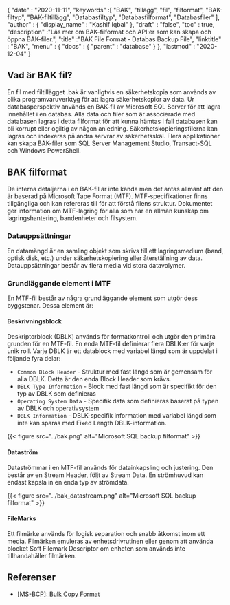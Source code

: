 {
  "date" : "2020-11-11",
  "keywords" :[ "BAK", "tillägg", "fil", "filformat", "BAK-filtyp", "BAK-filtillägg", "Databasfiltyp", "Databasfilformat", "Databasfiler" ],
  "author" : {
    "display_name" : "Kashif Iqbal"
},
  "draft" : "false",
  "toc" : true,
  "description" :"Läs mer om BAK-filformat och API:er som kan skapa och öppna BAK-filer.",
  "title" :"BAK File Format - Databas Backup File",
  "linktitle" : "BAK",
  "menu" : {
    "docs" : {
      "parent" : "database"
}
},
  "lastmod" : "2020-12-04"
}

## Vad är BAK fil?

En fil med filtillägget .bak är vanligtvis en säkerhetskopia som används av olika programvaruverktyg för att lagra säkerhetskopior av data. Ur databasperspektiv används en BAK-fil av Microsoft SQL Server för att lagra innehållet i en databas. Alla data och filer som är associerade med databasen lagras i detta filformat för att kunna hämtas i fall databasen kan bli korrupt eller ogiltig av någon anledning. Säkerhetskopieringsfilerna kan lagras och indexeras på andra servrar av säkerhetsskäl. Flera applikationer kan skapa BAK-filer som SQL Server Management Studio, Transact-SQL och Windows PowerShell.

## BAK filformat

De interna detaljerna i en BAK-fil är inte kända men det antas allmänt att den är baserad på Microsoft Tape Format (MTF). MTF-specifikationer finns tillgängliga och kan refereras till för att förstå filens struktur. Dokumentet ger information om MTF-lagring för alla som har en allmän kunskap om lagringshantering, bandenheter och filsystem.

### Datauppsättningar

En datamängd är en samling objekt som skrivs till ett lagringsmedium (band, optisk disk, etc.) under säkerhetskopiering eller återställning av data. Datauppsättningar består av flera media vid stora datavolymer.

### Grundläggande element i MTF

En MTF-fil består av några grundläggande element som utgör dess byggstenar. Dessa element är:

#### Beskrivningsblock

Deskriptorblock (DBLK) används för formatkontroll och utgör den primära grunden för en MTF-fil. En enda MTF-fil definierar flera DBLK:er för varje unik roll. Varje DBLK är ett datablock med variabel längd som är uppdelat i följande fyra delar:

* `Common Block Header` - Struktur med fast längd som är gemensam för alla DBLK. Detta är den enda Block Header som krävs.
* `DBLK Type Information` - Block med fast längd som är specifikt för den typ av DBLK som definieras
* `Operating System Data` - Specifik data som definieras baserat på typen av DBLK och operativsystem
* `DBLK Information` - DBLK-specifik information med variabel längd som inte kan sparas med Fixed Length DBLK-information.

 {{< figure src="../bak.png" alt="Microsoft SQL backup filformat" >}}

#### Dataström

Dataströmmar i en MTF-fil används för datainkapsling och justering. Den består av en Stream Header, följt av Stream Data. En strömhuvud kan endast kapsla in en enda typ av strömdata.

{{< figure src="../bak_datastream.png" alt="Microsoft SQL backup filformat" >}}

#### FileMarks

Ett filmärke används för logisk separation och snabb åtkomst inom ett media. Filmärken emuleras av enhetsdrivrutinen eller genom att använda blocket Soft Filemark Descriptor om enheten som används inte tillhandahåller filmärken.

## Referenser ##

* [[MS-BCP]: Bulk Copy Format](https://learn.microsoft.com/en-us/openspecs/sql_data_portability/ms-bcp/54965c4d-34c7-400d-b970-1007984315a5)

